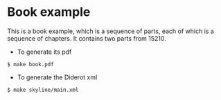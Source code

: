 # Book example

This is a book example, which is a sequence of parts, each of which is a sequence of chapters.  It contains two parts from 15210.  


* To generate its pdf

```
$ make book.pdf
```

* To generate the Diderot xml

```
$ make skyline/main.xml
```